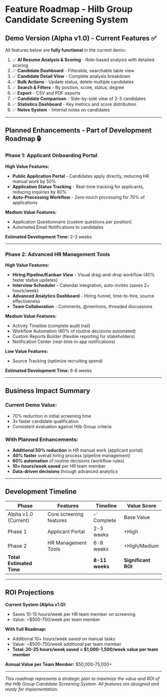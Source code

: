 # Feature Roadmap - Hilb Group Candidate Screening System

## Demo Version (Alpha v1.0) - Current Features ✅

All features below are **fully functional** in the current demo:

1. ✅ **AI Resume Analysis & Scoring** - Role-based analysis with detailed scoring
2. ✅ **Candidate Dashboard** - Filterable, searchable table view
3. ✅ **Candidate Detail View** - Complete analysis breakdown
4. ✅ **Bulk Actions** - Update status, delete multiple candidates
5. ✅ **Search & Filters** - By position, score, status, degree
6. ✅ **Export** - CSV and PDF exports
7. ✅ **Candidate Comparison** - Side-by-side view of 2-3 candidates
8. ✅ **Statistics Dashboard** - Key metrics and score distribution
9. ✅ **Notes System** - Internal notes on candidates

---

## Planned Enhancements - Part of Development Roadmap 🔒

### Phase 1: Applicant Onboarding Portal

**High Value Features:**
- **Public Application Portal** - Candidates apply directly, reducing HR manual work by 50%
- **Application Status Tracking** - Real-time tracking for applicants, reducing inquiries by 80%
- **Auto-Processing Workflow** - Zero-touch processing for 70% of applications

**Medium Value Features:**
- Application Questionnaire (custom questions per position)
- Automated Email Notifications to candidates

**Estimated Development Time:** 2-3 weeks

---

### Phase 2: Advanced HR Management Tools

**High Value Features:**
- **Hiring Pipeline/Kanban View** - Visual drag-and-drop workflow (40% faster status updates)
- **Interview Scheduler** - Calendar integration, auto-invites (saves 2+ hours/week)
- **Advanced Analytics Dashboard** - Hiring funnel, time-to-hire, source effectiveness
- **Team Collaboration** - Comments, @mentions, threaded discussions

**Medium Value Features:**
- Activity Timeline (complete audit trail)
- Workflow Automation (60% of routine decisions automated)
- Custom Reports Builder (flexible reporting for stakeholders)
- Notification Center (real-time in-app notifications)

**Low Value Features:**
- Source Tracking (optimize recruiting spend)

**Estimated Development Time:** 6-8 weeks

---

## Business Impact Summary

### Current Demo Value:
- 70% reduction in initial screening time
- 3x faster candidate qualification
- Consistent evaluation against Hilb Group criteria

### With Planned Enhancements:
- **Additional 50% reduction** in HR manual work (applicant portal)
- **40% faster** overall hiring process (pipeline management)
- **60% automation** of routine decisions (workflow rules)
- **10+ hours/week saved** per HR team member
- **Data-driven decisions** through advanced analytics

---

## Development Timeline

| Phase | Features | Timeline | Value Score |
|-------|----------|----------|-------------|
| Alpha v1.0 (Current) | Core screening features | ✅ Complete | Base Value |
| Phase 1 | Applicant Portal | 2-3 weeks | +High |
| Phase 2 | HR Management Tools | 6-8 weeks | +High/Medium |
| **Total Estimated Time** | | **8-11 weeks** | **Significant ROI** |

---

## ROI Projections

**Current System (Alpha v1.0):**
- Saves 10-15 hours/week per HR team member on screening
- Value: ~$500-750/week per team member

**With Full Roadmap:**
- Additional 10+ hours/week saved on manual tasks
- Value: ~$500-750/week additional per team member
- **Total: 20-25 hours/week saved = $1,000-1,500/week value per team member**

**Annual Value per Team Member:** $50,000-75,000+

---

*This roadmap represents a strategic plan to maximize the value and ROI of the Hilb Group Candidate Screening System. All features are designed and ready for implementation.*


